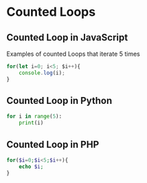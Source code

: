 # Counted Loops

## Counted Loop in JavaScript

Examples of counted Loops that iterate 5 times

```javascript
for(let i=0; i<5; $i++){
    console.log(i);
}
```

## Counted Loop in Python

```python
for i in range(5):
    print(i)
```

## Counted Loop in PHP

```php
for($i=0;$i<5;$i++){
    echo $i;
}
```

